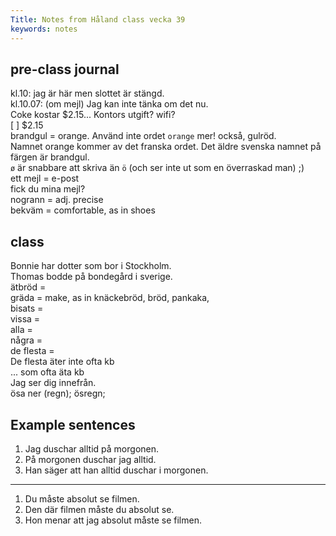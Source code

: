 ```yaml
---
Title: Notes from Håland class vecka 39
keywords: notes
---
```


pre-class journal
-----------------
kl.10: jag är här men slottet är stängd.  
kl.10.07: (om mejl) Jag kan inte tänka om det nu.  
Coke kostar $2.15... Kontors utgift? wifi?  
[ ] $2.15  
brandgul = orange. Använd inte ordet `orange` mer! också, gulröd.  
Namnet orange kommer av det franska ordet. Det äldre svenska namnet på färgen är brandgul.  
`ø` är snabbare att skriva än `ö` (och ser inte ut som en överraskad man) ;)  
ett mejl = e-post  
fick du mina mejl?  
nogrann = adj. precise  
bekväm = comfortable, as in shoes  

class
-----------------
Bonnie har dotter som bor i Stockholm.  
Thomas bodde på bondegård i sverige.  
ätbröd =   
gräda = make, as in knäckebröd, bröd, pankaka,   
bisats =   
vissa =   
alla =   
några =   
de flesta =   
De flesta äter inte ofta kb  
... som ofta äta kb  
Jag ser dig innefrån.  
ösa ner (regn); ösregn;  

Example sentences
-----------------

1. Jag duschar alltid på morgonen.
2. På morgonen duschar jag alltid.
3. Han säger att han alltid duschar i morgonen.
- - -
1. Du måste absolut se filmen.
2. Den där filmen måste du absolut se.
3. Hon menar att jag absolut måste se filmen.
